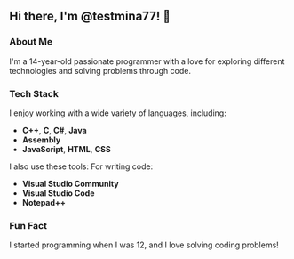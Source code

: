 ## Hi there, I'm @testmina77! 👋

### About Me
I'm a 14-year-old passionate programmer with a love for exploring different technologies and solving problems through code.

### Tech Stack
I enjoy working with a wide variety of languages, including:
- **C++**, **C**, **C#**, **Java**
- **Assembly**
- **JavaScript**, **HTML**, **CSS**
  
I also use these tools:
 For writing code:
- **Visual Studio Community**
- **Visual Studio Code**
- **Notepad++**

### Fun Fact
I started programming when I was 12, and I love solving coding problems!

<!---
testmina77/testmina77 is a ✨ special ✨ repository because its `README.md` (this file) appears on your GitHub profile.
You can click the Preview link to take a look at your changes.
--->
